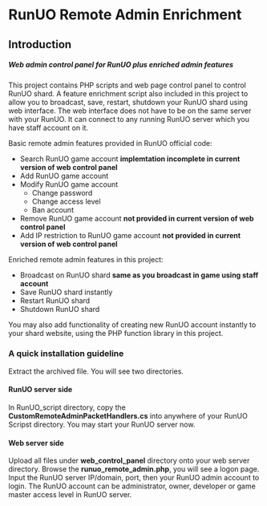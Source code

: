 # RunUO Remote Admin Enrichment

## Introduction

##### Web admin control panel for RunUO plus enriched admin features

This project contains PHP scripts and web page control panel to control RunUO shard. A feature enrichment script also included in this project to allow you to broadcast, save, restart, shutdown your RunUO shard using web interface. The web interface does not have to be on the same server with your RunUO. It can connect to any running RunUO server which you have staff account on it.

Basic remote admin features provided in RunUO official code:

* Search RunUO game account __implemtation incomplete in current version of web control panel__
* Add RunUO game account
* Modify RunUO game account
  + Change password
  + Change access level
  + Ban account
* Remove RunUO game account __not provided in current version of web control panel__
* Add IP restriction to RunUO game account __not provided in current version of web control panel__

Enriched remote admin features in this project:

* Broadcast on RunUO shard __same as you broadcast in game using staff account__
* Save RunUO shard instantly
* Restart RunUO shard
* Shutdown RunUO shard

You may also add functionality of creating new RunUO account instantly to your shard website, using the PHP function library in this project.

### A quick installation guideline

Extract the archived file. You will see two directories.


#### RunUO server side

In RunUO_script directory, copy the __CustomRemoteAdminPacketHandlers.cs__ into anywhere of your RunUO Scripst directory. You may start your RunUO server now.


#### Web server side

Upload all files under __web_control_panel__ directory onto your web server directory. Browse the __runuo_remote_admin.php__, you will see a logon page. Input the RunUO server IP/domain, port, then your RunUO admin account to login. The RunUO account can be administrator, owner, developer or game master access level in RunUO server.
